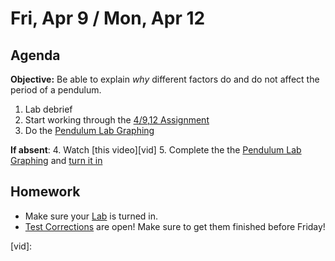 Fri, Apr 9 / Mon, Apr 12
==================

Agenda
---------
**Objective:** Be able to explain *why* different factors do and do not affect the period of a pendulum.

1. Lab debrief
2. Start working through the [4/9,12 Assignment][assmt]
3. Do the [Pendulum Lab Graphing][graph]


**If absent**: 
4. Watch [this video][vid] 
5. Complete the the [Pendulum Lab Graphing][labpaper] and [turn it in][graph]


Homework 
-------------
- Make sure your [Lab][lab] is turned in.
- [Test Corrections][correct] are open!  Make sure to get them finished before Friday!

[correct]: https://avon.schoology.com/assignment/4835420000/
[lab]: https://avon.schoology.com/assignment/4841068270/
[assmt]: https://avon.schoology.com/assignment/4844824672/
[graph]: https://avon.schoology.com/course/2624603689/assessments/4846780655
[labpaper]: https://avon.schoology.com/course/2624603689/materials/gp/4846832816
[vid]: 
<!--stackedit_data:
eyJoaXN0b3J5IjpbMTUxMzI4NDI5NiwtMTM4ODg4MDczNiwtMT
Q4NzEyNjIzOSwtMjA2NDE0MDY2NiwxMjc0MTUyMTgzLC0yMDYz
NDY2ODM0LC0xODg4NDg2MzYsLTUxMjg1NDIwOCwtMTk2NTA0MD
A1NSwtMzE4NjgwNzI2LDE1OTg4MTUyMzgsMTE4NzkyNTkzNiw3
MDIzOTQ5MjgsNjI5MjM3NzYsMTc2ODIxNTc5LC0xOTAzMTY4OD
UxLC00OTA4MzYyNCwtMjEwMzk3MjU5MSwxMTQxNTQ1MDI3LDE4
MDYwNzcxMTldfQ==
-->
